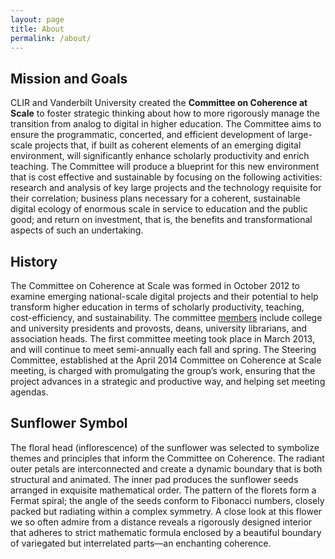 ```yaml
---
layout: page
title: About
permalink: /about/
---
```


## Mission and Goals

CLIR and Vanderbilt University created the **Committee on Coherence at Scale** to foster strategic thinking about how to more rigorously manage the transition from analog to digital in higher education. The Committee aims to ensure the programmatic, concerted, and efficient development of large-scale projects that, if built as coherent elements of an emerging digital environment, will significantly enhance scholarly productivity and enrich teaching. The Committee will produce a blueprint for this new environment that is cost effective and sustainable by focusing on the following activities: research and analysis of key large projects and the technology requisite for their correlation; business plans necessary for a coherent, sustainable digital ecology of enormous scale in service to education and the public good; and return on investment, that is, the benefits and transformational aspects of such an undertaking.

## History

The Committee on Coherence at Scale was formed in October 2012 to examine emerging national-scale digital projects and their potential to help transform higher education in terms of scholarly productivity, teaching, cost-efficiency, and sustainability. The committee [members](/members/) include college and university presidents and provosts, deans, university librarians, and association heads. The first committee meeting took place in March 2013, and will continue to meet semi-annually each fall and spring. The Steering Committee, established at the April 2014 Committee on Coherence at Scale meeting, is charged with promulgating the group’s work, ensuring that the project advances in a strategic and productive way, and helping set meeting agendas.

## Sunflower Symbol

The floral head (inflorescence) of the sunflower was selected to symbolize themes and principles that inform the Committee on Coherence. The radiant outer petals are interconnected and create a dynamic boundary that is both structural and animated. The inner pad produces the sunflower seeds arranged in exquisite mathematical order. The pattern of the florets form a Fermat spiral; the angle of the seeds conform to Fibonacci numbers, closely packed but radiating within a complex symmetry. A close look at this flower we so often admire from a distance reveals a rigorously designed interior that adheres to strict mathematic formula enclosed by a beautiful boundary of variegated but interrelated parts—an enchanting coherence.
